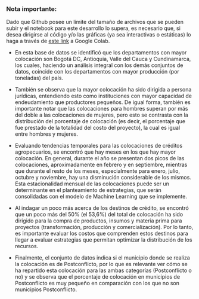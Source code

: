 ### **Nota importante**:
Dado que Github posee un límite del tamaño de archivos que se pueden subir y el notebook para este desarrollo lo supera, es necesario que, si desea dirigirse al código y/o las gráficas (ya sea interactivas o estáticas) lo haga a través de [este link](https://colab.research.google.com/drive/1mJX86M3abFwuZLckPq2kZDF0SDPAnPQJ?usp=sharing) a Google Colab.

- En esta base de datos se identificó que los departamentos con mayor colocación son Bogotá DC, Antioquia, Valle del Cauca y Cundinamarca, los cuales, haciendo un análisis integral con los demás conjuntos de datos, coincide con los departamentos con mayor producción (por toneladas) del país.

- También se observa que la mayor colocación ha sido dirigida a persona jurídicas, entendiendo esto como instituciones con mayor capacidad de endeudamiento que productores pequeños. De igual forma, también es importante notar que las colocaciones para hombres superan por más del doble a las colocaciones de mujeres, pero esto se contrasta con la distribución del porcentaje de colocación (es decir, el porcentaje que fue prestado de la totalidad del costo del proyecto), la cual es igual entre hombres y mujeres.

- Evaluando tendencias temporales para las colocaciones de créditos agropecuarios, se encontró que hay meses en los que hay mayor colocación. En general, durante el año se presentan dos picos de las colocaciones, aproximadamente en febrero y en septiembre, mientras que durante el resto de los meses, especialmente para enero, julio, octubre y noviembre, hay una disminución considerable de los mismos. Esta estacionalidad mensual de las colocaciones puede ser un determinante en el planteamiento de estrategias, que serán consolidadas con el modelo de Machine Learning que se implemente.

- Al indagar un poco más acerca de los destinos de crédito, se encontró que un poco más del 50% (el 53,6%) del total de colocación ha sido dirigido para la compra de productos, insumos y materia prima para proyectos (transformación, producción y comercialización). Por lo tanto, es importante evaluar los costos que comprenden estos destinos para llegar a evaluar estrategias que permitan optimizar la distribución de los recursos.

- Finalmente, el conjunto de datos indica si el municipio donde se realiza la colocación es de Postconflicto, por lo que es relevante ver cómo se ha repartido esta colocación para las ambas categorías (Postconflicto o no) y se observa que el porcentaje de colocación en municipios de Postconflicto es muy pequeño en comparación con los que no son municipios Postconflicto.
